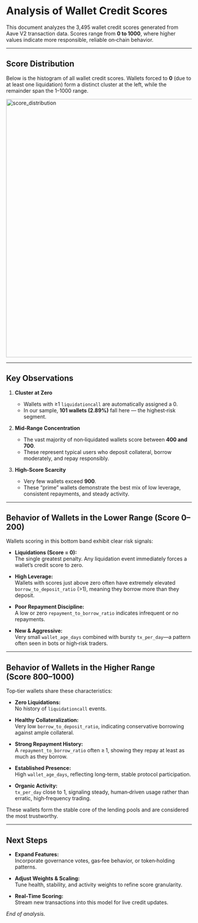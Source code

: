 # Analysis of Wallet Credit Scores

This document analyzes the 3,495 wallet credit scores generated from Aave V2 transaction data. Scores range from **0 to 1000**, where higher values indicate more responsible, reliable on‑chain behavior.

---

## Score Distribution

Below is the histogram of all wallet credit scores. Wallets forced to **0** (due to at least one liquidation) form a distinct cluster at the left, while the remainder span the 1–1000 range.

<img width="1200" height="700" alt="score_distribution" src="https://github.com/user-attachments/assets/5e30941c-e63e-41e9-8254-d25072fe7e0b" />



---

## Key Observations

1. **Cluster at Zero**  
   - Wallets with ≥1 `liquidationcall` are automatically assigned a 0.  
   - In our sample, **101 wallets (2.89%)** fall here — the highest‑risk segment.

2. **Mid‑Range Concentration**  
   - The vast majority of non‑liquidated wallets score between **400 and 700**.  
   - These represent typical users who deposit collateral, borrow moderately, and repay responsibly.

3. **High‑Score Scarcity**  
   - Very few wallets exceed **900**.  
   - These “prime” wallets demonstrate the best mix of low leverage, consistent repayments, and steady activity.

---

## Behavior of Wallets in the Lower Range (Score 0–200)

Wallets scoring in this bottom band exhibit clear risk signals:

- **Liquidations (Score = 0):**  
  The single greatest penalty. Any liquidation event immediately forces a wallet’s credit score to zero.

- **High Leverage:**  
  Wallets with scores just above zero often have extremely elevated `borrow_to_deposit_ratio` (>1), meaning they borrow more than they deposit.

- **Poor Repayment Discipline:**  
  A low or zero `repayment_to_borrow_ratio` indicates infrequent or no repayments.

- **New & Aggressive:**  
  Very small `wallet_age_days` combined with bursty `tx_per_day`—a pattern often seen in bots or high‑risk traders.

---

## Behavior of Wallets in the Higher Range (Score 800–1000)

Top‑tier wallets share these characteristics:

- **Zero Liquidations:**  
  No history of `liquidationcall` events.

- **Healthy Collateralization:**  
  Very low `borrow_to_deposit_ratio`, indicating conservative borrowing against ample collateral.

- **Strong Repayment History:**  
  A `repayment_to_borrow_ratio` often ≥ 1, showing they repay at least as much as they borrow.

- **Established Presence:**  
  High `wallet_age_days`, reflecting long‑term, stable protocol participation.

- **Organic Activity:**  
  `tx_per_day` close to 1, signaling steady, human‑driven usage rather than erratic, high‑frequency trading.

These wallets form the stable core of the lending pools and are considered the most trustworthy.

---

## Next Steps

- **Expand Features:**  
  Incorporate governance votes, gas‑fee behavior, or token‑holding patterns.

- **Adjust Weights & Scaling:**  
  Tune health, stability, and activity weights to refine score granularity.

- **Real‑Time Scoring:**  
  Stream new transactions into this model for live credit updates.

*End of analysis.*
